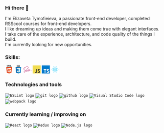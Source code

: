 ### Hi there 👋
I'm Elizaveta Tymofieieva, a passionate front-end developer, сompleted RSScool courses for front-end developers.     
I like dreaming up ideas and making them come true with elegant interfaces. I take care of the experience, architecture, and code quality of the things I build.        
I'm currently looking for new opportunities.    

### Skills:     

<code><img height="26" src="https://raw.githubusercontent.com/github/explore/80688e429a7d4ef2fca1e82350fe8e3517d3494d/topics/html/html.png"></code>
<code><img height="26" src="https://raw.githubusercontent.com/github/explore/80688e429a7d4ef2fca1e82350fe8e3517d3494d/topics/css/css.png"></code>
<code><img height="26" src="https://raw.githubusercontent.com/github/explore/80688e429a7d4ef2fca1e82350fe8e3517d3494d/topics/sass/sass.png"></code>
<code><img height="26" src="https://raw.githubusercontent.com/github/explore/80688e429a7d4ef2fca1e82350fe8e3517d3494d/topics/javascript/javascript.png"></code>
<code><img height="26" src="https://raw.githubusercontent.com/github/explore/80688e429a7d4ef2fca1e82350fe8e3517d3494d/topics/typescript/typescript.png"></code>
<code><img height="26" src="https://raw.githubusercontent.com/github/explore/80688e429a7d4ef2fca1e82350fe8e3517d3494d/topics/react/react.png"></code>   

### Technologies and tools

<code><img src="https://img.shields.io/badge/ESLint-282C34?logo=eslint&logoColor=4B32C3" alt="ESLint logo" title="ESLint" height="25" /></code>
<code><img src="https://img.shields.io/badge/git-282C34?logo=git&logoColor=F05032" alt="git logo" title="git" height="25" /></code>
<code><img src="https://img.shields.io/badge/-GitHub-282C34?&logo=github" alt="github logo" title="github" height="25" /></code>
<code><img src="https://img.shields.io/badge/VS%20Code-282C34?logo=visual-studio-code&logoColor=007ACC" alt="Visual Studio Code logo" title="Visual Studio Code" height="25" /></code>
<code><img src="https://img.shields.io/badge/-Webpack-%232C3A42?&logo=webpack" alt="webpack logo" title="webpack" height="25" /></code>


### Currently learning / improving on    

<code><img src="https://img.shields.io/badge/React-282C34?logo=react&logoColor=61DAFB" alt="React logo" title="React" height="25" /></code>
<code><img src="https://img.shields.io/badge/Redux-282C34?logo=redux&logoColor=764ABC" alt="Redux logo" title="Redux" height="25" /></code>
<code><img src="https://img.shields.io/badge/Node.js-282C34?logo=node.js&logoColor=339933" alt="Node.js logo" title="Node.js" height="25" /></code>


